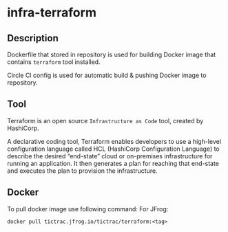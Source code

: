 # infra-terraform

## Description
Dockerfile that stored in repository is used for building Docker image that contains `terraform` tool installed. 

Circle CI config is used for automatic build & pushing Docker image to repository.

## Tool
Terraform is an open source `Infrastructure as Code` tool, created by HashiCorp.  

A declarative coding tool, Terraform enables developers to use a high-level configuration language called HCL 
(HashiCorp Configuration Language) to describe the desired “end-state” cloud or on-premises infrastructure for running 
an application. It then generates a plan for reaching that end-state and executes the plan to provision the infrastructure.

## Docker
To pull docker image use following command:
For JFrog:
```
docker pull tictrac.jfrog.io/tictrac/terraform:<tag>
```
